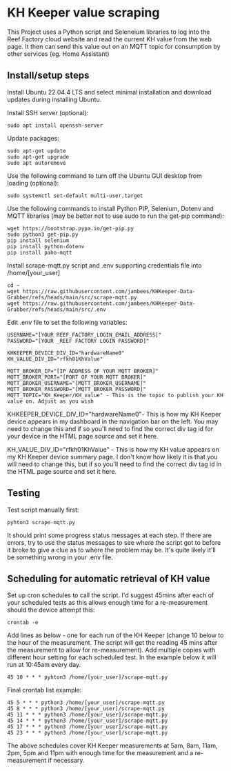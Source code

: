 # KH Keeper value scraping
This Project uses a Python script and Seleneium libraries to log into the Reef Factory cloud website and read the current KH value from the web page. It then can send this value out on an MQTT topic for consumption by other services (eg. Home Assistant)

## Install/setup steps
Install Ubuntu 22.04.4 LTS and select minimal installation and download updates during installing Ubuntu.  

Install SSH server (optional):
```
sudo apt install openssh-server
```

Update packages:
```
sudo apt-get update
sudo apt-get upgrade
sudo apt autoremove
```

Use the following command to turn off the Ubuntu GUI desktop from loading (optional):
```
sudo systemctl set-default multi-user.target
```

Use the following commands to install Python PIP, Selenium, Dotenv and MQTT libraries (may be better not to use sudo to run the get-pip command):
```
wget https://bootstrap.pypa.io/get-pip.py
sudo python3 get-pip.py
pip install selenium
pip install python-dotenv
pip install paho-mqtt
```

Install scrape-mqtt.py script and .env supporting credentials file into /home/[your_user]
```
cd ~
wget https://raw.githubusercontent.com/jambees/KHKeeper-Data-Grabber/refs/heads/main/src/scrape-mqtt.py
wget https://raw.githubusercontent.com/jambees/KHKeeper-Data-Grabber/refs/heads/main/src/.env
```

Edit .env file to set the following variables:
```
USERNAME="[YOUR REEF_FACTORY_LOGIN_EMAIL_ADDRESS]"
PASSWORD="[YOUR _REEF FACTORY LOGIN PASSWORD]"

KHKEEPER_DEVICE_DIV_ID="hardwareName0"
KH_VALUE_DIV_ID="rfkh01KhValue"

MQTT_BROKER_IP="[IP ADDRESS OF YOUR MQTT BROKER]"
MQTT_BROKER_PORT="[PORT OF YOUR MQTT BROKER]"
MQTT_BROKER_USERNAME="[MQTT_BROKER_USERNAME]"
MQTT_BROKER_PASSWORD="[MQTT_BROKER_PASSWORD]"
MQTT_TOPIC="KH_Keeper/KH_value" - This is the topic to publish your KH value on. Adjust as you wish
```
KHKEEPER_DEVICE_DIV_ID="hardwareName0"- This is how my KH Keeper device appears in my dashboard in the navigation bar on the left. You may need to change this and if so you'll need to find the correct div tag id for your device in the HTML page source and set it here.  

KH_VALUE_DIV_ID="rfkh01KhValue" - This is how my KH value appears on my KH Keeper device summary page. I don't know how likely it is that you will need to change this, but if so you'll need to find the correct div tag id in the HTML page source and set it here.

## Testing
Test script manually first:
```
pyhton3 scrape-mqtt.py
```

It should print some progress status messages at each step. If there are errors, try to use the status messages to see where the script got to before it broke to give a clue as to where the problem may be. It's quite likely it'll be something wrong in your .env file.

## Scheduling for automatic retrieval of KH value
Set up cron schedules to call the script. I'd suggest 45mins after each of your scheduled tests as this allows enough time for a re-measurement should the device attempt this:  
```
crontab -e
```

Add lines as below - one for each run of the KH Keeper (change 10 below to the hour of the measurement. The script will get the reading 45 mins after the measurement to allow for re-measurement). Add multiple copies with different hour setting for each scheduled test. In the example below it will run at 10:45am every day.  
```
45 10 * * * pyhton3 /home/[your_user]/scrape-mqtt.py
```


Final crontab list example:
```
45 5 * * * python3 /home/[your_user]/scrape-mqtt.py
45 8 * * * python3 /home/[your_user]/scrape-mqtt.py
45 11 * * * python3 /home/[your_user]/scrape-mqtt.py
45 14 * * * python3 /home/[your_user]/scrape-mqtt.py
45 17 * * * python3 /home/[your_user]/scrape-mqtt.py
45 23 * * * python3 /home/[your_user]/scrape-mqtt.py
```

The above schedules cover KH Keeper measurements at 5am, 8am, 11am, 2pm, 5pm and 11pm with enough time for the measurement and a re-measurement if necessary.
